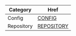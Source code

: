 | Category | Href      |
| -------- | --------- |
| Config   | [CONFIG](./CONFIG.md) |
| Repository | [REPOSITORY](./REPOSITORY.md) |
